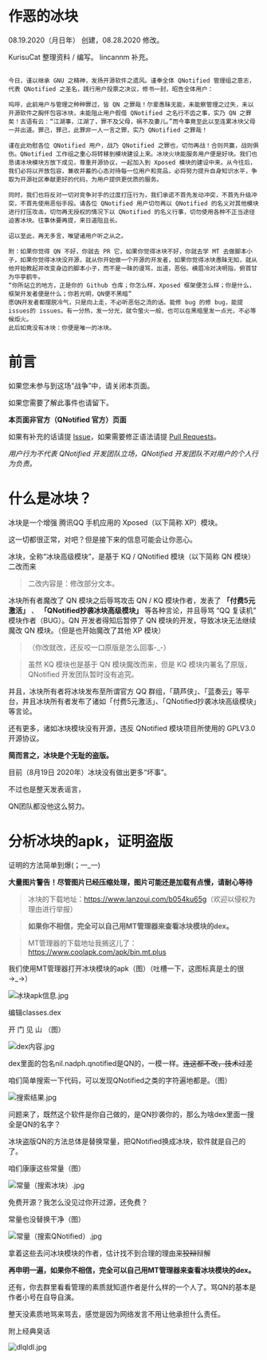 # 作恶的冰块

08.19.2020（月日年） 创建，08.28.2020 修改。

KurisuCat 整理资料 / 编写。
lincannm 补充。

``` 昔日，有冰块氏破解 QN 而未曾开源，有违 GPL 在先。继而二者相争，用户哀号遍野，开发工作几近停滞。又有恶俗氏混杂其中，炸冰块之 QQ；出全家之户籍。尔来历时数周之久。

今日，谨以继承 GNU 之精神，发扬开源软件之遗风。谨奉全体 QNotified 管理组之意志，代表 QNotified 之圣名，践行用户投票之决议，修书一封，昭告全体用户：

呜呼，此前用户与管理之种种罪过，皆 QN 之罪哉！尔辈愚昧无能，未能察管理之过失，未以开源软件之胸怀包容冰块，未能阻止用户假借 QNotified 之名行不齿之事，实乃 QN 之罪矣！古语有云：“江湖事，江湖了，罪不及父母，祸不及妻儿。”而今事竟至此以至连累冰块父母一并出道。罪己，罪己，此罪非一人一言之罪，实乃 QNotified 之罪哉！

谨在此劝慰各位 QNotified 用户，战乃 QNotified 之罪也，切勿再战！合则共赢，战则俱伤。QNotified 工作组之重心将转移到模块建设上来。冰块火块能服务用户便是好块。我们也恳请冰块模块方放下成见，尊重开源协议，一起加入到 Xposed 模块的建设中来。从今往后，我们必将以开放包容，兼收并蓄的心态对待每一位用户和竞品，必将努力提升自身知识水平，争取为开源社区奉献更好的代码，为用户提供更优质的服务。

同时，我们也将反对一切对竞争对手的过度打压行为，我们承诺不首先发动冲突，不首先升级冲突，不首先使用恶俗手段。请各位 QNotified 用户切勿再以 QNotified 的名义对其他模块进行打压攻击，切勿再无授权的情况下以 QNotified 的名义行事，切勿使用各种不正当途径迫害冰块。往事休要再提，来日道阻且长。

诏以至此，再无多言，唯望诸用户听之从之。

附：如果你觉得 QN 不好，你就去 PR 它，如果你觉得冰块不好，你就去学 MT 去做脚本小子，如果你觉得冰块没开源，就从你开始做一个开源的开发者，如果你觉得冰块愚昧无知，就从他开始教起并改变身边的脚本小子，而不是一昧的谩骂，出道，恶俗。横眉冷对决明指，俯首甘为华亭鹤牛。
“你所站立的地方，正是你的 Github 仓库；你怎么样，Xposed 框架便怎么样；你是什么，框架开发者便是什么；你若光明，QN便不黑暗”
愿QN开发者都摆脱冷气，只是向上走，不必听恶俗之流的话。能修 bug 的修 bug，能提 issues的 issues。有一分热，发一分光，就令萤火一般，也可以在黑暗里发一点光，不必等候炬火。
此后如竟没有冰块：你便是唯一的冰块。 
```


# 前言

如果您未参与到这场“战争”中，请关闭本页面。

如果您需要了解此事件也请留下。

**本页面非官方（QNotified 官方）页面**

如果有补充的话请提 [Issue](https://github.com/kurisucat/evil_bk/issues)，如果需要修正语法请提 [Pull Requests](https://github.com/kurisucat/evil_bk/pulls)。

*用户行为不代表 QNotified 开发团队立场，QNotified 开发团队不对用户的个人行为负责。*

# 什么是冰块？

冰块是一个增强 腾讯QQ 手机应用的 Xposed（以下简称 XP）模块。

这一切都很正常，对吧？但是接下来的信息可能会让你恶心。

冰块，全称“冰块高级模块”，是基于 KQ / QNotified 模块（以下简称 QN 模块）二改而来

> 二改内容是：修改部分文本。

冰块所有者魔改了 QN 模块之后辱骂攻击 QN / KQ 模块作者，发表了 **「付费5元激活」** 、 **「QNotified抄袭冰块高级模块」** 等各种言论，并且辱骂 “QQ 复读机” 模块作者（BUG）。QN 开发者得知后暂停了 QN 模块的开发，导致冰块无法继续魔改 QN 模块。（但是也开始魔改了其他 XP 模块）

> （你改就改，还反咬一口原版是怎么回事-_-）

> 虽然 KQ 模块也是基于 QN 模块魔改而来，但是 KQ 模块内署名了原版，QNotified 开发团队暂时没有追究。

并且，冰块所有者将冰块发布至所谓官方 QQ 群组，「葫芦侠」、「蓝奏云」等平台，并且冰块所有者发布了诸如「付费5元激活」、「QNotified抄袭冰块高级模块」等言论。

还有更多，诸如冰块模块没有开源，违反 QNotified 模块项目所使用的 GPLV3.0 开源协议。

**简而言之，冰块是个无耻的盗版。**

目前（8月19日 2020年）冰块没有做出更多“坏事”。

不过也是整天发表谣言，

QN团队都没他这么努力。

# 分析冰块的apk，证明盗版

证明的方法简单到爆(；一_一)

**大量图片警告！尽管图片已经压缩处理，图片可能还是加载有点慢，请耐心等待**

> 冰块的下载地址：<https://www.lanzoui.com/b054ku65g>（欢迎以侵权为理由进行举报）

> **如果你不相信，完全可以自己用MT管理器来查看冰块模块的dex。**

> MT管理器的下载地址我搁这儿了：<https://www.coolapk.com/apk/bin.mt.plus>

我们使用MT管理器打开冰块模块的apk（图）（吐槽一下，这图标真是土的很→_→）

![冰块apk信息.jpg](https://s1.ax1x.com/2020/08/19/dlJab8.jpg)

编辑classes.dex

开   门   见   山   （图）

![dex内容.jpg](https://s1.ax1x.com/2020/08/19/dlYrdO.md.jpg)

dex里面的包名nil.nadph.qnotified是QN的，一模一样。~~连这都不改，技术过差~~

咱们简单搜索一下代码，可以发现QNotified之类的字符遍地都是。（图）

![搜索结果.jpg](https://s1.ax1x.com/2020/08/19/dlNFUS.md.jpg)

问题来了，既然这个软件是你自己做的，是QN抄袭你的，那么为啥dex里面一搜全是QN的名字？

冰块盗版QN的方法总体是替换常量，把QNotified换成冰块，软件就是自己的了。

咱们康康这些常量（图）

![常量（搜索冰块）.jpg](https://s1.ax1x.com/2020/08/19/dlam7V.md.jpg)

免费开源？我怎么没见过你开过源，还免费？

常量也没替换干净（图）

![常量（搜索QNotified）.jpg](https://s1.ax1x.com/2020/08/19/dlwEd0.md.jpg)

拿着这些去问冰块模块的作者，估计找不到合理的理由来~~狡辩~~辩解

**再申明一遍，如果你不相信，完全可以自己用MT管理器来查看冰块模块的dex。**
 
 
 
 
还有，你去群里看看管理的素质就知道作者是什么样的一个人了。骂QN的基本是作者小号在自导自演。

整天没素质地骂来骂去，感觉是因为网络发言不用让他承担什么责任。

附上经典臭话

![dlqldI.jpg](https://s1.ax1x.com/2020/08/19/dlqldI.jpg)
